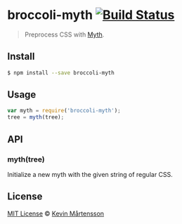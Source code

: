 # broccoli-myth [![Build Status](https://travis-ci.org/kevva/broccoli-myth.svg?branch=master)](https://travis-ci.org/kevva/broccoli-myth)

> Preprocess CSS with [Myth](https://github.com/segmentio/myth).

## Install

```bash
$ npm install --save broccoli-myth
```

## Usage

```js
var myth = require('broccoli-myth');
tree = myth(tree);
```

## API

### myth(tree)

Initialize a new myth with the given string of regular CSS.

## License

[MIT License](http://en.wikipedia.org/wiki/MIT_License) © [Kevin Mårtensson](https://github.com/kevva)
